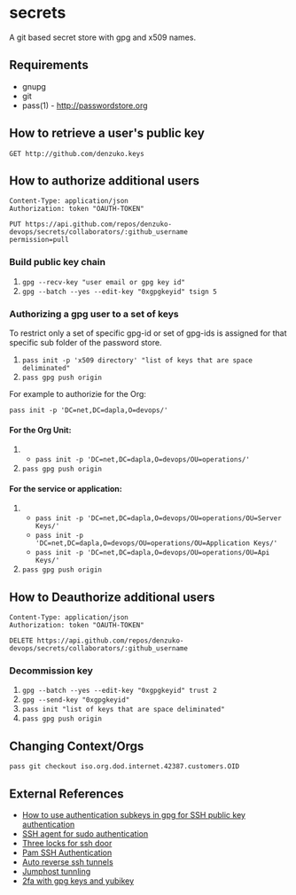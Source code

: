 # secrets

A git based secret store with gpg and x509 names.

## Requirements
   - gnupg
   - git
   - pass(1) - http://passwordstore.org

## How to retrieve a user's public key
```
GET http://github.com/denzuko.keys
```

## How to authorize additional users
```
Content-Type: application/json
Authorization: token "OAUTH-TOKEN"

PUT https://api.github.com/repos/denzuko-devops/secrets/collaborators/:github_username
permission=pull
```

### Build public key chain

1. `gpg --recv-key "user email or gpg key id"`
2. `gpg --batch --yes --edit-key "0xgpgkeyid" tsign 5`

### Authorizing a gpg user to a set of keys

To restrict only a set of specific gpg-id or set of gpg-ids is assigned for that specific sub folder of the password store.

1. `pass init -p 'x509 directory' "list of keys that are space deliminated"`
2. `pass gpg push origin`

For example to authorizie for the Org:

`pass init -p 'DC=net,DC=dapla,O=devops/'`

#### For the Org Unit:

1. * `pass init -p 'DC=net,DC=dapla,O=devops/OU=operations/'`
2. `pass gpg push origin`


#### For the service or application:

1. * `pass init -p 'DC=net,DC=dapla,O=devops/OU=operations/OU=Server Keys/'`
   * `pass init -p 'DC=net,DC=dapla,O=devops/OU=operations/OU=Application Keys/'`
   * `pass init -p 'DC=net,DC=dapla,O=devops/OU=operations/OU=Api Keys/'`
2. `pass gpg push origin`

## How to Deauthorize additional users

```
Content-Type: application/json
Authorization: token "OAUTH-TOKEN"

DELETE https://api.github.com/repos/denzuko-devops/secrets/collaborators/:github_username
```

### Decommission key
1. `gpg --batch --yes --edit-key "0xgpgkeyid" trust 2`
2. `gpg --send-key "0xgpgkeyid"`
3. `pass init "list of keys that are space deliminated"`
4. `pass gpg push origin`

## Changing Context/Orgs
`pass git checkout iso.org.dod.internet.42387.customers.OID`

## External References

- [How to use authentication subkeys in gpg for SSH public key authentication](https://gist.github.com/andrewlkho/7373190)
- [SSH agent for sudo authentication](http://evans.io/legacy/posts/ssh-agent-for-sudo-authentication/)
- [Three locks for ssh door](https://www.ibm.com/developerworks/aix/library/au-sshlocks/)
- [Pam SSH Authentication](https://wiki.archlinux.org/index.php/SSH_keys#pam_ssh)
- [Auto reverse ssh tunnels](https://hobo.house/2016/06/20/fun-and-profit-with-reverse-ssh-tunnels-and-autossh/)
- [Jumphost tunnling](https://samsaffron.com/archive/2008/07/02/SSH+Jumphosts+tunneling+and+other+curiosities+)
- [2fa with gpg keys and yubikey](https://karlgrz.com/2fa-gpg-ssh-keys-with-pass-and-yubikey-neo/)
